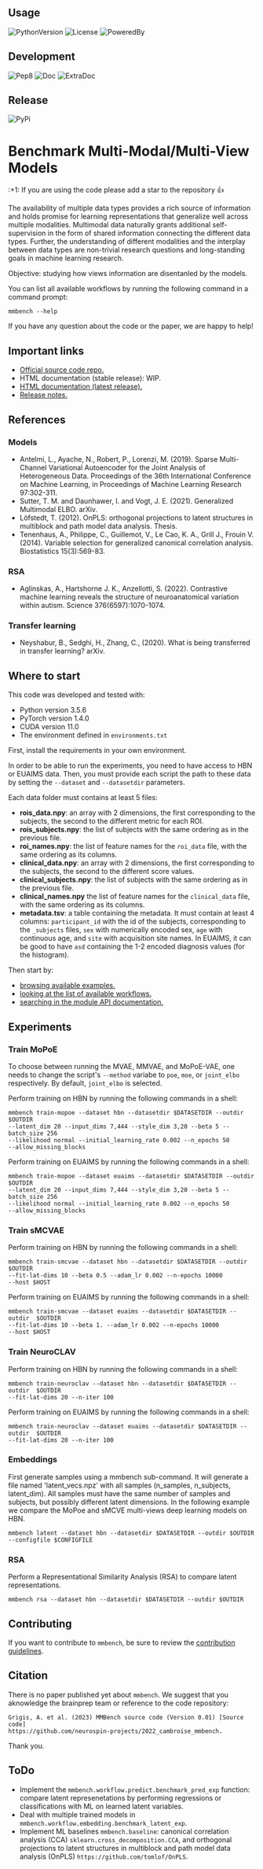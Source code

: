 ## Usage

![PythonVersion](https://img.shields.io/badge/python-3.6%20%7C%203.7%20%7C%203.8%20%7C%203.9-blue)
![License](https://img.shields.io/badge/License-CeCILLB-blue.svg)
![PoweredBy](https://img.shields.io/badge/Powered%20by-CEA%2FNeuroSpin-blue.svg)

## Development

![Pep8](https://github.com/neurospin-projects/2022_cambroise_mmbench/actions/workflows/pep8.yml/badge.svg)
![Doc](https://github.com/neurospin-projects/2022_cambroise_mmbench/actions/workflows/documentation.yml/badge.svg)
![ExtraDoc](https://readthedocs.org/projects/mmbench/badge/?version=latest)

## Release

![PyPi](https://badge.fury.io/py/mmbench.svg)


# Benchmark Multi-Modal/Multi-View Models 

\:+1: If you are using the code please add a star to the repository :+1:

The availability of multiple data types provides a rich source of information
and holds promise for learning representations that generalize well across
multiple modalities. Multimodal data naturally grants additional
self-supervision in the form of shared information connecting the
different data types. Further, the understanding of different modalities and
the interplay between data types are non-trivial research questions and
long-standing goals in machine learning research.

Objective: studying how views information are disentanled by the models.

You can list all available workflows by running the following command in a
command prompt:

```
mmbench --help
```

If you have any question about the code or the paper, we are happy to help!

## Important links

* [Official source code repo.](https://github.com/neurospin-projects/2022_cambroise_mmbench)
* HTML documentation (stable release): WIP.
* [HTML documentation (latest release).](https://mmbench.readthedocs.io/en/latest)
* [Release notes.](https://github.com/neurospin-projects/2022_cambroise_mmbench/blob/master/CHANGELOG.rst)

## References

### Models

* Antelmi, L., Ayache, N., Robert, P., Lorenzi, M. (2019). Sparse Multi-Channel Variational Autoencoder for the Joint Analysis of Heterogeneous Data. Proceedings of the 36th International Conference on Machine Learning, in Proceedings of Machine Learning Research 97:302-311.
* Sutter, T. M. and Daunhawer, I. and Vogt, J. E. (2021). Generalized Multimodal ELBO. arXiv.
* Löfstedt, T. (2012). OnPLS: orthogonal projections to latent structures in multiblock and path model data analysis. Thesis.
* Tenenhaus, A., Philippe, C., Guillemot, V., Le Cao, K. A., Grill J., Frouin V. (2014). Variable selection for generalized canonical correlation analysis.  Biostatistics 15(3):569-83.

### RSA

* Aglinskas, A., Hartshorne J. K., Anzellotti, S. (2022). Contrastive machine learning reveals the structure of
neuroanatomical variation within autism. Science 376(6597):1070-1074.

### Transfer learning

* Neyshabur, B., Sedghi, H., Zhang, C., (2020). What is being transferred in transfer learning? arXiv.

## Where to start

This code was developed and tested with:
- Python version 3.5.6
- PyTorch version 1.4.0
- CUDA version 11.0
- The environment defined in `environments.txt`

First, install the requirements in your own environment. 

In order to be able to run the experiments, you need to have access to HBN or
EUAIMS data. Then, you must provide each script the path to these data 
by setting the `--dataset` and `--datasetdir` parameters.

Each data folder must contains at least 5 files:
- **rois_data.npy**: an array with 2 dimensions, the first corresponding to
  the subjects, the second to the different metric for each ROI.
- **rois_subjects.npy**: the list of subjects with the same ordering as
  in the previous file.
- **roi_names.npy**: the list of feature names for the `roi_data` file, with
  the same ordering as its columns.
- **clinical_data.npy**: an array with 2 dimensions, the first corresponding
  to the subjects, the second to the different score values.
- **clinical_subjects.npy**: the list of subjects with the same ordering as
  in the previous file.
- **clinical_names.npy** the list of feature names for the `clinical_data`
  file, with the same ordering as its columns.
- **metadata.tsv**: a table containing the metadata. It must contain at least
  4 columns: `participant_id` with the id of the subjects, corresponding
  to the `_subjects` files, `sex` with numerically encoded sex, `age` with
  continuous age, and `site` with acquisition site names. In EUAIMS, it can
  be good to have `asd` containing the 1-2 encoded diagnosis values (for the
  histogram).

Then start by:

* [browsing available examples.](https://mmbench.readthedocs.io/en/latest/auto_gallery/index.html)
* [looking at the list of available workflows.](https://mmbench.readthedocs.io/en/latest/generated/mmbench.workflow.html)
* [searching in the module API documentation.](https://mmbench.readthedocs.io/en/latest/generated/documentation.html)

## Experiments

### Train MoPoE

To choose between running the MVAE, MMVAE, and MoPoE-VAE, one needs to
change the script's `--method` variabe to `poe`, `moe`, or `joint_elbo`
respectively. By default, `joint_elbo` is selected.

Perform training on HBN by running the following commands in a shell:

```
mmbench train-mopoe --dataset hbn --datasetdir $DATASETDIR --outdir $OUTDIR
--latent_dim 20 --input_dims 7,444 --style_dim 3,20 --beta 5 --batch_size 256
--likelihood normal --initial_learning_rate 0.002 --n_epochs 50
--allow_missing_blocks
```

Perform training on EUAIMS by running the following commands in a shell:

```
mmbench train-mopoe --dataset euaims --datasetdir $DATASETDIR --outdir $OUTDIR
--latent_dim 20 --input_dims 7,444 --style_dim 3,20 --beta 5 --batch_size 256
--likelihood normal --initial_learning_rate 0.002 --n_epochs 50
--allow_missing_blocks
```

### Train sMCVAE

Perform training on HBN by running the following commands in a shell:

```
mmbench train-smcvae --dataset hbn --datasetdir $DATASETDIR --outdir  $OUTDIR
--fit-lat-dims 10 --beta 0.5 --adam_lr 0.002 --n-epochs 10000
--host $HOST
```

Perform training on EUAIMS by running the following commands in a shell:

```
mmbench train-smcvae --dataset euaims --datasetdir $DATASETDIR --outdir  $OUTDIR
--fit-lat-dims 10 --beta 1. --adam_lr 0.002 --n-epochs 10000
--host $HOST
```

### Train NeuroCLAV

Perform training on HBN by running the following commands in a shell:

```
mmbench train-neuroclav --dataset hbn --datasetdir $DATASETDIR --outdir  $OUTDIR
--fit-lat-dims 20 --n-iter 100
```

Perform training on EUAIMS by running the following commands in a shell:

```
mmbench train-neuroclav --dataset euaims --datasetdir $DATASETDIR --outdir  $OUTDIR
--fit-lat-dims 20 --n-iter 100
```


### Embeddings

First generate samples using a mmbench sub-command. It will generate a file
named 'latent_vecs.npz' with all samples (n_samples, n_subjects, latent_dim).
All samples must have the same number of samples and subjects, but possibly
different latent dimensions.
In the following example we compare the MoPoe and sMCVE multi-views deep
learning models on HBN.

```
mmbench latent --dataset hbn --datasetdir $DATASETDIR --outdir $OUTDIR 
--configfile $CONFIGFILE
```

### RSA

Perform a Representational Similarity Analysis (RSA) to compare latent
representations.

```
mmbench rsa --dataset hbn --datasetdir $DATASETDIR --outdir $OUTDIR
```

## Contributing

If you want to contribute to `mmbench`, be sure to review the [contribution guidelines](./CONTRIBUTING.rst).

## Citation

There is no paper published yet about `mmbench`.
We suggest that you aknowledge the brainprep team or reference to the code
repository:

```
Grigis, A. et al. (2023) MMBench source code (Version 0.01) [Source code]
https://github.com/neurospin-projects/2022_cambroise_mmbench.
```

Thank you.

## ToDo

* Implement the `mmbench.workflow.predict.benchmark_pred_exp` function: compare
latent represenetations by performing regressions or classifications with ML
on learned latent variables.
* Deal with multiple trained models in
`mmbench.workflow.embedding.benchmark_latent_exp`.
* Implement ML baselines `mmbench.baseline`: canonical correlation
analysis (CCA) `sklearn.cross_decomposition.CCA`, and orthogonal projections
to latent structures in multiblock and path model data analysis (OnPLS)
`https://github.com/tomlof/OnPLS`.
